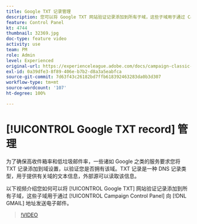 ```yaml
---
title: Google TXT 记录管理
description: 您可以将 Google TXT 网站验证记录添加到所有子域，这些子域用于通过 Campaign 控制面板向 Gmail 地址发送电子邮件。
feature: Control Panel
kt: 4744
thumbnail: 32369.jpg
doc-type: feature video
activity: use
team: PM
role: Admin
level: Experienced
original-url: https://experienceleague.adobe.com/docs/campaign-classic-learn/tutorials/administrating/control-panel-acc/google-txt-record-management.html
exl-id: 0a39dfe3-8f89-406e-b7b2-d8a3a5eabfca
source-git-commit: 7d63f43c26182bd7ffb618392463283da0b3d307
workflow-type: tm+mt
source-wordcount: '107'
ht-degree: 100%

---
```


# [!UICONTROL Google TXT record] 管理

为了确保高收件箱率和低垃圾邮件率，一些诸如 Google 之类的服务要求您将 TXT 记录添加到域设置，以验证您是否拥有该域。TXT 记录是一种 DNS 记录类型，用于提供有关域的文本信息，外部源可以读取该信息。

以下视频介绍您如何可以将 [!UICONTROL Google TXT] 网站验证记录添加到所有子域，这些子域用于通过 [!UICONTROL Campaign Control Panel] 向 [!DNL GMAIL] 地址发送电子邮件。

>[!VIDEO](https://video.tv.adobe.com/v/32369?quality=12)
